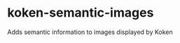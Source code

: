 koken-semantic-images
=====================

Adds semantic information to images displayed by Koken
